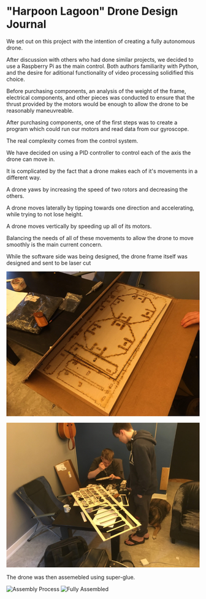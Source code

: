 
# "Harpoon Lagoon" Drone Design Journal

We set out on this project with the intention of creating a fully autonomous drone.

After discussion with others who had done similar projects, we decided to use a Raspberry Pi as the main control. 
Both authors familiarity with Python, and the desire for aditional functionality of video processing solidified this choice.

Before purchasing components, an analysis of the weight of the frame, electrical components, and other pieces was conducted to ensure that the thrust provided by the motors would be enough to allow the drone to be reasonably maneuvreable.

After purchasing components, one of the first steps was to create a program which could run our motors and read data from our gyroscope.

The real complexity comes from the control system.

We have decided on using a PID controller to control each of the axis the drone can move in.

It is complicated by the fact that a drone makes each of it's movements in a different way.

A drone yaws by increasing the speed of two rotors and decreasing the others.

A drone moves laterally by tipping towards one direction and accelerating, while trying to not lose height.

A drone moves vertically by speeding up all of its motors.

Balancing the needs of all of these movements to allow the drone to move smoothly is the main current concern.

While the software side was being designed, the drone frame itself was designed and sent to be laser cut

![Laser Cut Parts Delivered](./laser_parts_box.jpg)

![Removing Components from Scrap](./laser_parts_popout.jpg)

The drone was then assemebled using super-glue.

![Assembly Process](./IMG_20190517_161822.jpg)
![Fully Assembled](./IMG_20190518_120956.jpg)
